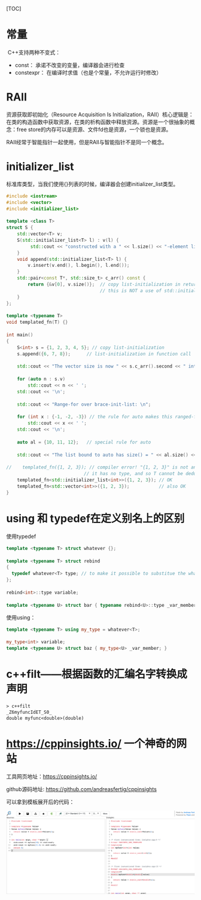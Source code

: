 [TOC]

# 常量

​	C++支持两种不变式：

- const： 承诺不改变的变量，编译器会进行检查
- constexpr： 在编译时求值（也是个常量，不允许运行时修改）



# RAII

资源获取即初始化（Resource Acquisition Is Initialization，RAII）核心逻辑是：在类的构造函数中获取资源，在类的析构函数中释放资源。资源是一个很抽象的概念：free store的内存可以是资源、文件fd也是资源，一个锁也是资源。

RAII经常于智能指针一起使用，但是RAII与智能指针不是同一个概念。



# initializer_list 

标准库类型，当我们使用{}列表的时候，编译器会创建initializer_list类型。

```c++
#include <iostream>
#include <vector>
#include <initializer_list>
 
template <class T>
struct S {
    std::vector<T> v;
    S(std::initializer_list<T> l) : v(l) {
         std::cout << "constructed with a " << l.size() << "-element list\n";
    }
    void append(std::initializer_list<T> l) {
        v.insert(v.end(), l.begin(), l.end());
    }
    std::pair<const T*, std::size_t> c_arr() const {
        return {&v[0], v.size()};  // copy list-initialization in return statement
                                   // this is NOT a use of std::initializer_list
    }
};
 
template <typename T>
void templated_fn(T) {}
 
int main()
{
    S<int> s = {1, 2, 3, 4, 5}; // copy list-initialization
    s.append({6, 7, 8});      // list-initialization in function call
 
    std::cout << "The vector size is now " << s.c_arr().second << " ints:\n";
 
    for (auto n : s.v)
        std::cout << n << ' ';
    std::cout << '\n';
 
    std::cout << "Range-for over brace-init-list: \n";
 
    for (int x : {-1, -2, -3}) // the rule for auto makes this ranged-for work
        std::cout << x << ' ';
    std::cout << '\n';
 
    auto al = {10, 11, 12};   // special rule for auto
 
    std::cout << "The list bound to auto has size() = " << al.size() << '\n';
 
//    templated_fn({1, 2, 3}); // compiler error! "{1, 2, 3}" is not an expression,
                             // it has no type, and so T cannot be deduced
    templated_fn<std::initializer_list<int>>({1, 2, 3}); // OK
    templated_fn<std::vector<int>>({1, 2, 3});           // also OK
}
```



# using 和 typedef在定义别名上的区别

使用typedef

```C++
template <typename T> struct whatever {};

template <typename T> struct rebind
{
  typedef whatever<T> type; // to make it possible to substitue the whatever in future.
};

rebind<int>::type variable;

template <typename U> struct bar { typename rebind<U>::type _var_member; }
```



使用using：

```c++
template <typename T> using my_type = whatever<T>;

my_type<int> variable;
template <typename U> struct baz { my_type<U> _var_member; }
```



#  c++filt——根据函数的汇编名字转换成声明

```
> c++filt
_Z6myfuncIdET_S0_
double myfunc<double>(double)
```



# https://cppinsights.io/  一个神奇的网站

工具网页地址：https://cppinsights.io/

github源码地址: https://github.com/andreasfertig/cppinsights

可以拿到模板展开后的代码：

![image-20210101002358802](image/image-20210101002358802.png)

